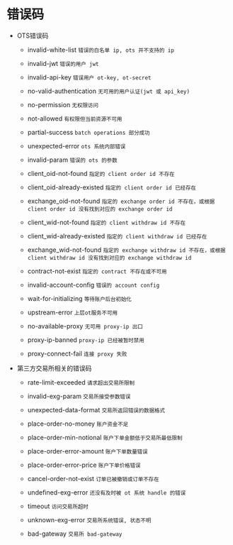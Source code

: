 
# 错误码

* OTS错误码
  * invalid-white-list  `错误的白名单 ip, ots 并不支持的 ip`
  * invalid-jwt  `错误的用户 jwt`
  * invalid-api-key  `错误用户 ot-key, ot-secret`
  * no-valid-authentication  `无可用的用户认证(jwt 或 api_key)`
  * no-permission  `无权限访问`
  * not-allowed  `有权限但当前资源不可用`

  * partial-success  `batch operations 部分成功`
  * unexpected-error  `ots 系统内部错误`
  * invalid-param  `错误的 ots 的参数`
  * client_oid-not-found  `指定的 client order id 不存在`
  * client_oid-already-existed  `指定的 client order id 已经存在`
  * exchange_oid-not-found  `指定的 exchange order id 不存在，或根据 client order id 没有找到对应的 exchange order id`
  * client_wid-not-found  `指定的 client withdraw id 不存在`
  * client_wid-already-existed  `指定的 client withdraw id 已经存在`
  * exchange_wid-not-found  `指定的 exchange withdraw id 不存在，或根据 client withdraw id 没有找到对应的 exchange withdraw id`
  * contract-not-exist  `指定的 contract 不存在或不可用`
  * invalid-account-config  `错误的 account config`
  * wait-for-initializing  `等待账户后台初始化`
  * upstream-error  `上层ot服务不可用`
  * no-available-proxy  `无可用 proxy-ip 出口`
  * proxy-ip-banned  `proxy-ip 已经被暂时禁用`
  * proxy-connect-fail  `连接 proxy 失败`

* 第三方交易所相关的错误码
  * rate-limit-exceeded  `请求超出交易所限制`
  * invalid-exg-param  `交易所接受参数错误`
  * unexpected-data-format  `交易所返回错误的数据格式`
  * place-order-no-money `账户资金不足`
  * place-order-min-notional  `账户下单金额低于交易所最低限制`
  * place-order-error-amount  `账户下单数量错误`
  * place-order-error-price  `账户下单价格错误`
  * cancel-order-not-exist  `订单已被撤销或订单不存在`
  * undefined-exg-error  `还没有及时被 ot 系统 handle 的错误`

  * timeout  `访问交易所超时`
  * unknown-exg-error `交易所系统错误, 状态不明`
  * bad-gateway  `交易所 bad-gateway`
